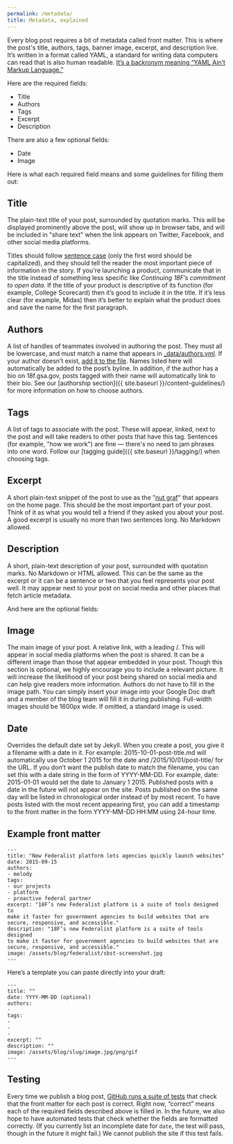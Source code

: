 ```yaml
---
permalink: /metadata/
title: Metadata, explained
---
```


Every blog post requires a bit of metadata called front matter. This is
where the post's title, authors, tags, banner image, excerpt, and
description live. It’s written in a format called YAML, a standard for
writing data computers can read that is also human readable. [It’s a
backronym meaning “YAML Ain’t Markup
Language.”](https://en.wikipedia.org/wiki/YAML)

Here are the required fields:

-   Title
-   Authors
-   Tags
-   Excerpt
-   Description

There are also a few optional fields:

-   Date
-   Image

Here is what each required field means and some guidelines for filling
them out:

Title
-----

The plain-text title of your post, surrounded by quotation marks. This
will be displayed prominently above the post, will show up in browser
tabs, and will be included in "share text" when the link appears on
Twitter, Facebook, and other social media platforms.

Titles should follow [sentence
case](https://pages.18f.gov/content-guide/capitalization/) (only the
first word should be capitalized), and they should tell the reader the
most important piece of information in the story. If you're launching a
product, communicate that in the title instead of something less
specific like *Continuing 18F’s commitment to open data.* If the title
of your product is descriptive of its function (for example, College
Scorecard) then it’s good to include it in the title. If it’s less clear
(for example, Midas) then it’s better to explain what the product does
and save the name for the first paragraph.

Authors
-------

A list of handles of teammates involved in authoring the post. They must
all be lowercase, and must match a name that appears in
[_data/authors.yml](https://github.com/18F/18f.gsa.gov/blob/dev/_data/authors.yml).
If your author doesn’t exist, [add it to the
file](https://github.com/18F/18f.gsa.gov/edit/dev/_data/authors.yml).
Names listed here will automatically be added to the post’s byline. In
addition, if the author has a bio on 18f.gsa.gov, posts tagged with
their name will automatically link to their bio. See our [authorship
section]({{
site.baseurl }}/content-guidelines/) for more information on how to choose authors.

Tags
----

A list of tags to associate with the post. These will appear, linked,
next to the post and will take readers to other posts that have this
tag. Sentences (for example, "how we work") are fine — there's no need to jam
phrases into one word. Follow our [tagging
guide]({{
site.baseurl }}/tagging/)
when choosing tags.

Excerpt
-------

A short plain-text snippet of the post to use as the "[nut
graf](https://en.wikipedia.org/wiki/Nut_graph)" that appears on the
home page. This should be the most important part of your post. Think of
it as what you would tell a friend if they asked you about your post. A
good excerpt is usually no more than two sentences long. No Markdown
allowed.

Description
-----------

A short, plain-text description of your post, surrounded with quotation
marks. No Markdown or HTML allowed. This can be the same as the excerpt
or it can be a sentence or two that you feel represents your post well.
It may appear next to your post on social media and other places that
fetch article metadata.

And here are the optional fields:

Image
-----

The main image of your post. A relative link, with a leading /. This
will appear in social media platforms when the post is shared. It can be
a different image than those that appear embedded in your post. Though
this section is optional, we highly encourage you to include a relevant
picture. It will increase the likelihood of your post being shared on
social media and can help give readers more information. Authors do not have to fill in the image path. You can simply insert your image into your Google Doc draft and a member of the blog team will fill it in during publishing. Full-width images should be 1600px wide. If omitted, a
standard image is used.

Date
-----

Overrides the default date set by Jekyll. When you create a post, you
give it a filename with a date in it. For example:
2015-10-01-post-title.md will automatically use October 1 2015 for the
date and /2015/10/01/post-title/ for the URL. If you don’t want the
publish date to match the filename, you can set this with a date string
in the form of YYYY-MM-DD. For example, date: 2015-01-01 would set the
date to January 1 2015. Published posts with a date in the future will
not appear on the site. Posts published on the same day will be listed
in chronological order instead of by most recent. To have posts listed
with the most recent appearing first, you can add a timestamp to the
front matter in the form YYYY-MM-DD HH:MM using 24-hour time.

Example front matter
--------------------
```
---
title: "New Federalist platform lets agencies quickly launch websites"
date: 2015-09-15
authors:
- melody
tags:
- our projects
- platform
- proactive federal partner
excerpt: "18F’s new Federalist platform is a suite of tools designed to
make it faster for government agencies to build websites that are
secure, responsive, and accessible."
description: "18F’s new Federalist platform is a suite of tools designed
to make it faster for government agencies to build websites that are
secure, responsive, and accessible."
image: /assets/blog/federalist/sbst-screenshot.jpg
---
```

Here’s a template you can paste directly into your draft:

```
---
title: ""
date: YYYY-MM-DD (optional)
authors:
-
tags:
-
-
-
excerpt: ""
description: ""
image: /assets/blog/slug/image.jpg/png/gif
---
```

Testing
-------

Every time we publish a blog post, [GitHub runs a suite of tests](https://18f.gsa.gov/2015/12/11/how-we-test-18f-gsa-gov/) that
check that the front matter for each post is correct. Right now,
“correct” means each of the required fields described above is filled
in. In the future, we also hope to have automated tests that check
whether the fields are formatted correctly. (If you currently list an
incomplete date for `date`, the test will pass, though in the future
it might fail.) We cannot publish the site if this test fails.
